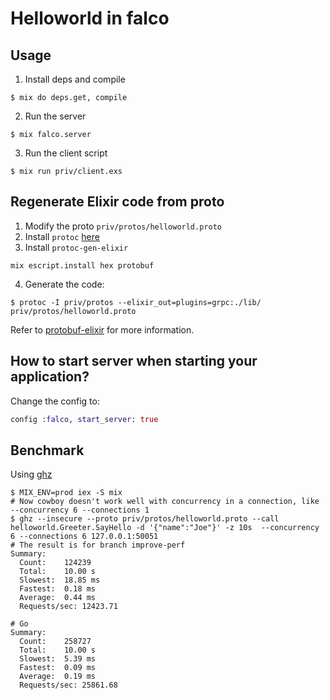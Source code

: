 # Helloworld in falco

## Usage

1. Install deps and compile
```shell
$ mix do deps.get, compile
```

2. Run the server
```shell
$ mix falco.server
```

3. Run the client script
```shell
$ mix run priv/client.exs
```

## Regenerate Elixir code from proto

1. Modify the proto `priv/protos/helloworld.proto`
2. Install `protoc` [here](https://developers.google.com/protocol-buffers/docs/downloads)
3. Install `protoc-gen-elixir`
```
mix escript.install hex protobuf
```
4. Generate the code:
```shell
$ protoc -I priv/protos --elixir_out=plugins=grpc:./lib/ priv/protos/helloworld.proto
```

Refer to [protobuf-elixir](https://github.com/tony612/protobuf-elixir#usage) for more information.

## How to start server when starting your application?

Change the config to:

```elixir
config :falco, start_server: true
```

## Benchmark

Using [ghz](https://ghz.sh/)

```
$ MIX_ENV=prod iex -S mix
# Now cowboy doesn't work well with concurrency in a connection, like --concurrency 6 --connections 1
$ ghz --insecure --proto priv/protos/helloworld.proto --call helloworld.Greeter.SayHello -d '{"name":"Joe"}' -z 10s  --concurrency 6 --connections 6 127.0.0.1:50051
# The result is for branch improve-perf
Summary:
  Count:	124239
  Total:	10.00 s
  Slowest:	18.85 ms
  Fastest:	0.18 ms
  Average:	0.44 ms
  Requests/sec:	12423.71

# Go
Summary:
  Count:	258727
  Total:	10.00 s
  Slowest:	5.39 ms
  Fastest:	0.09 ms
  Average:	0.19 ms
  Requests/sec:	25861.68
```
